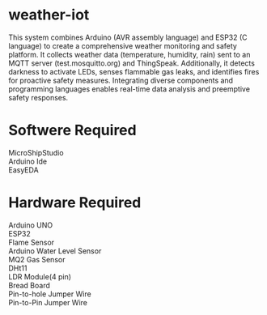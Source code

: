 # weather-iot
This system combines Arduino (AVR assembly language) and ESP32 (C language) to create a comprehensive weather monitoring and safety platform. It collects weather data (temperature, humidity, rain) sent to an MQTT server (test.mosquitto.org) and ThingSpeak. Additionally, it detects darkness to activate LEDs, senses flammable gas leaks, and identifies fires for proactive safety measures. Integrating diverse components and programming languages enables real-time data analysis and preemptive safety responses.
# Softwere Required
MicroShipStudio </br>
Arduino Ide</br>
EasyEDA</br>
# Hardware Required
Arduino UNO</br>
ESP32</br>
Flame Sensor</br>
Arduino Water Level Sensor</br>
MQ2 Gas Sensor</br>
DHt11</br>
LDR Module(4 pin)</br>
Bread Board</br>
Pin-to-hole Jumper Wire</br>
Pin-to-Pin Jumper Wire</br>
